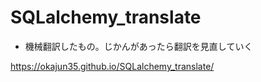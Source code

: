 # SQLalchemy_translate

- 機械翻訳したもの。じかんがあったら翻訳を見直していく

https://okajun35.github.io/SQLalchemy_translate/
